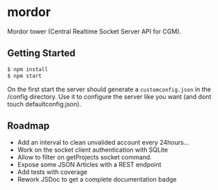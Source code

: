 # mordor
Mordor tower (Central Realtime Socket Server API for CGM).

## Getting Started

```bash
$ npm install
$ npm start
```

On the first start the server should generate a `customconfig.json` in the /config directory. Use it to configure the server like you want (and dont touch defaultconfig.json).

## Roadmap

- Add an interval to clean unvalided account every 24hours...
- Work on the socket client authentication with SQLite
- Allow to filter on getProjects socket command.
- Expose some JSON Articles with a REST endpoint
- Add tests with coverage
- Rework JSDoc to get a complete documentation badge
